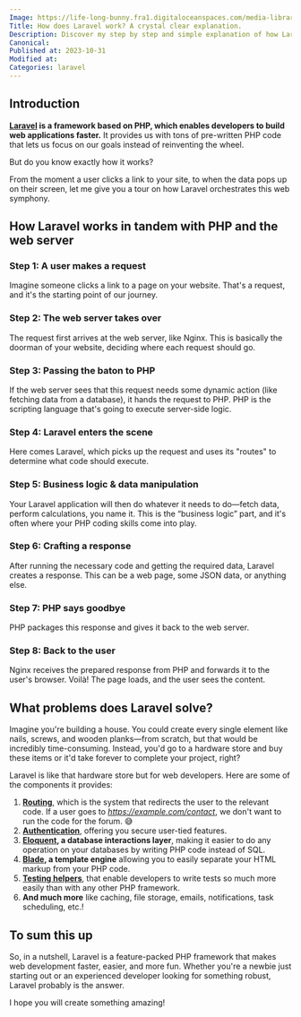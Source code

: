 ```yaml
---
Image: https://life-long-bunny.fra1.digitaloceanspaces.com/media-library/production/213/FAncssRvJjBYaCmh0SAqka9xFW7KB6-metadGVzdC5wbmc%3D-.png
Title: How does Laravel work? A crystal clear explanation.
Description: Discover my step by step and simple explanation of how Laravel makes your life easier.
Canonical: 
Published at: 2023-10-31
Modified at: 
Categories: laravel
---
```


## Introduction

**[Laravel](https://laravel.com) is a framework based on PHP, which enables developers to build web applications faster.** It provides us with tons of pre-written PHP code that lets us focus on our goals instead of reinventing the wheel.

But do you know exactly how it works?

From the moment a user clicks a link to your site, to when the data pops up on their screen, let me give you a tour on how Laravel orchestrates this web symphony.

## How Laravel works in tandem with PHP and the web server

### Step 1: A user makes a request

Imagine someone clicks a link to a page on your website. That's a request, and it's the starting point of our journey.

### Step 2: The web server takes over

The request first arrives at the web server, like Nginx. This is basically the doorman of your website, deciding where each request should go.

### Step 3: Passing the baton to PHP

If the web server sees that this request needs some dynamic action (like fetching data from a database), it hands the request to PHP. PHP is the scripting language that's going to execute server-side logic.

### Step 4: Laravel enters the scene

Here comes Laravel, which picks up the request and uses its "routes" to determine what code should execute.

### Step 5: Business logic & data manipulation

Your Laravel application will then do whatever it needs to do—fetch data, perform calculations, you name it. This is the “business logic” part, and it's often where your PHP coding skills come into play.

### Step 6: Crafting a response

After running the necessary code and getting the required data, Laravel creates a response. This can be a web page, some JSON data, or anything else.

### Step 7: PHP says goodbye

PHP packages this response and gives it back to the web server.

### Step 8: Back to the user

Nginx receives the prepared response from PHP and forwards it to the user's browser. Voilà! The page loads, and the user sees the content.

## What problems does Laravel solve?

Imagine you're building a house. You could create every single element like nails, screws, and wooden planks—from scratch, but that would be incredibly time-consuming. Instead, you'd go to a hardware store and buy these items or it'd take forever to complete your project, right?

Laravel is like that hardware store but for web developers. Here are some of the components it provides:
1. **[Routing](https://laravel.com/docs/routing)**, which is the system that redirects the user to the relevant code. If a user goes to *https://example.com/contact*, we don't want to run the code for the forum. 😅
2. **[Authentication](https://laravel.com/docs/authentication)**, offering you secure user-tied features.
3. **[Eloquent](https://laravel.com/docs/eloquent), a database interactions layer**, making it easier to do any operation on your databases by writing PHP code instead of SQL.
4. **[Blade](https://laravel.com/docs/blade), a template engine** allowing you to easily separate your HTML markup from your PHP code.
5. **[Testing helpers](https://laravel.com/docs/testing)**, that enable developers to write tests so much more easily than with any other PHP framework.
6. **And much more** like caching, file storage, emails, notifications, task scheduling, etc.!

## To sum this up

So, in a nutshell, Laravel is a feature-packed PHP framework that makes web development faster, easier, and more fun. Whether you're a newbie just starting out or an experienced developer looking for something robust, Laravel probably is the answer.

I hope you will create something amazing!